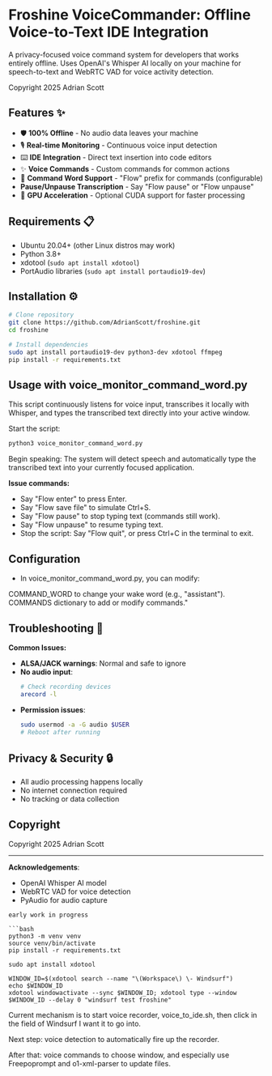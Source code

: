 # Froshine VoiceCommander: Offline Voice-to-Text IDE Integration

A privacy-focused voice command system for developers that works entirely offline. Uses OpenAI's Whisper AI locally on your machine for speech-to-text and WebRTC VAD for voice activity detection.

Copyright 2025 Adrian Scott

## Features ✨

- 🛡️ **100% Offline** - No audio data leaves your machine
- 🎙️ **Real-time Monitoring** - Continuous voice input detection
- ⌨️ **IDE Integration** - Direct text insertion into code editors
- ✨ **Voice Commands** - Custom commands for common actions
- 🤖 **Command Word Support** - "Flow" prefix for commands (configurable)
- **Pause/Unpause Transcription** - Say "Flow pause" or "Flow unpause"
- 🚀 **GPU Acceleration** - Optional CUDA support for faster processing

## Requirements 📋

- Ubuntu 20.04+ (other Linux distros may work)
- Python 3.8+
- xdotool (`sudo apt install xdotool`)
- PortAudio libraries (`sudo apt install portaudio19-dev`)

## Installation ⚙️

```bash
# Clone repository
git clone https://github.com/AdrianScott/froshine.git
cd froshine

# Install dependencies
sudo apt install portaudio19-dev python3-dev xdotool ffmpeg
pip install -r requirements.txt
```

## Usage with voice_monitor_command_word.py

This script continuously listens for voice input, transcribes it locally with Whisper, and types the transcribed text directly into your active window.

Start the script:

```bash
python3 voice_monitor_command_word.py
```

Begin speaking: The system will detect speech and automatically type the transcribed text into your currently focused application.

**Issue commands:**

- Say "Flow enter" to press Enter.
- Say "Flow save file" to simulate Ctrl+S.
- Say "Flow pause" to stop typing text (commands still work).
- Say "Flow unpause" to resume typing text.
- Stop the script: Say "Flow quit", or press Ctrl+C in the terminal to exit.

## Configuration

- In voice_monitor_command_word.py, you can modify:

COMMAND_WORD to change your wake word (e.g., "assistant").
COMMANDS dictionary to add or modify commands."

## Troubleshooting 🔧

**Common Issues:**

- **ALSA/JACK warnings**: Normal and safe to ignore
- **No audio input**:
  ```bash
  # Check recording devices
  arecord -l
  ```
- **Permission issues**:
  ```bash
  sudo usermod -a -G audio $USER
  # Reboot after running
  ```

## Privacy & Security 🔒

- All audio processing happens locally
- No internet connection required
- No tracking or data collection

## Copyright

Copyright 2025 Adrian Scott

---

**Acknowledgements**:

- OpenAI Whisper AI model
- WebRTC VAD for voice detection
- PyAudio for audio capture

````
early work in progress

```bash
python3 -m venv venv
source venv/bin/activate
pip install -r requirements.txt

sudo apt install xdotool
````

```
WINDOW_ID=$(xdotool search --name "\(Workspace\) \- Windsurf")
echo $WINDOW_ID
xdotool windowactivate --sync $WINDOW_ID; xdotool type --window $WINDOW_ID --delay 0 "windsurf test froshine"

```

Current mechanism is to start voice recorder, voice_to_ide.sh, then click in the field of Windsurf I want it to go into.

Next step: voice detection to automatically fire up the recorder.

After that: voice commands to choose window, and especially use Freepoprompt and o1-xml-parser to update files.
